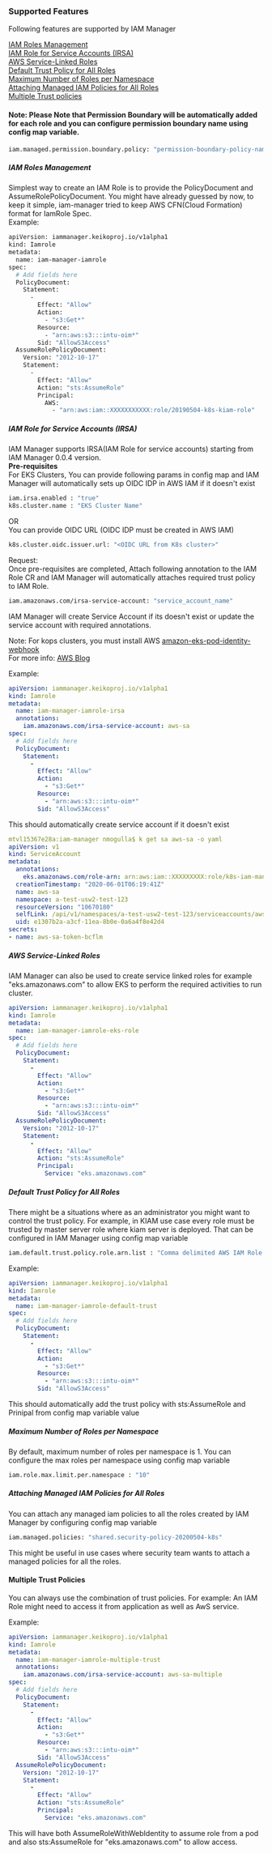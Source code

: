 ### Supported Features

Following features are supported by IAM Manager

[IAM Roles Management](#iam-roles-management)  
[IAM Role for Service Accounts (IRSA)](#iam-role-for-service-accounts-irsa)  
[AWS Service-Linked Roles](#aws-service-linked-roles)  
[Default Trust Policy for All Roles](#default-trust-policy-for-all-roles)  
[Maximum Number of Roles per Namespace](#maximum-number-of-roles-per-namespace)  
[Attaching Managed IAM Policies for All Roles](#attaching-managed-iam-policies-for-all-roles)  
[Multiple Trust policies](#multiple-trust-policies)

#### Note: Please Note that Permission Boundary will be automatically added for each role and you can configure permission boundary name using config map variable.
```bash
iam.managed.permission.boundary.policy: "permission-boundary-policy-name"
```  

##### IAM Roles Management
Simplest way to create an IAM Role is to provide the PolicyDocument and AssumeRolePolicyDocument. You might have already guessed by now, to keep it simple, iam-manager tried to keep AWS CFN(Cloud Formation) format for IamRole Spec.  
Example:
```bash
apiVersion: iammanager.keikoproj.io/v1alpha1
kind: Iamrole
metadata:
  name: iam-manager-iamrole
spec:
  # Add fields here
  PolicyDocument:
    Statement:
      -
        Effect: "Allow"
        Action:
          - "s3:Get*"
        Resource:
          - "arn:aws:s3:::intu-oim*"
        Sid: "AllowS3Access"
  AssumeRolePolicyDocument:
    Version: "2012-10-17"
    Statement:
      -
        Effect: "Allow"
        Action: "sts:AssumeRole"
        Principal:
          AWS:
            - "arn:aws:iam::XXXXXXXXXXX:role/20190504-k8s-kiam-role"
```

##### IAM Role for Service Accounts (IRSA)
IAM Manager supports IRSA(IAM Role for service accounts) starting from IAM Manager 0.0.4 version.  
<B>Pre-requisites</B>  
For EKS Clusters, You can provide following params in config map and IAM Manager will automatically sets up OIDC IDP in AWS IAM if it doesn't exist
```bash
iam.irsa.enabled : "true"  
k8s.cluster.name : "EKS Cluster Name"  
```
OR  
You can provide OIDC URL (OIDC IDP must be created in AWS IAM)
```bash 
k8s.cluster.oidc.issuer.url: "<OIDC URL from K8s cluster>"
```
Request:  
Once pre-requisites are completed, Attach following annotation to the IAM Role CR and IAM Manager will automatically attaches required trust policy to IAM Role.  
```bash
iam.amazonaws.com/irsa-service-account: "service_account_name"
```
IAM Manager will create Service Account if its doesn't exist or update the service account with required annotations.

Note: For kops clusters, you must install AWS [amazon-eks-pod-identity-webhook](https://github.com/aws/amazon-eks-pod-identity-webhook)  
For more info: [AWS Blog](https://aws.amazon.com/blogs/opensource/introducing-fine-grained-iam-roles-service-accounts/)

Example:
```yaml
apiVersion: iammanager.keikoproj.io/v1alpha1
kind: Iamrole
metadata:
  name: iam-manager-iamrole-irsa
  annotations:
    iam.amazonaws.com/irsa-service-account: aws-sa
spec:
  # Add fields here
  PolicyDocument:
    Statement:
      -
        Effect: "Allow"
        Action:
          - "s3:Get*"
        Resource:
          - "arn:aws:s3:::intu-oim*"
        Sid: "AllowS3Access"
```
This should automatically create service account if it doesn't exist
```yaml
mtvl15367e28a:iam-manager nmogulla$ k get sa aws-sa -o yaml
apiVersion: v1
kind: ServiceAccount
metadata:
  annotations:
    eks.amazonaws.com/role-arn: arn:aws:iam::XXXXXXXXX:role/k8s-iam-manager-iamrole-irsa
  creationTimestamp: "2020-06-01T06:19:41Z"
  name: aws-sa
  namespace: a-test-usw2-test-123
  resourceVersion: "10670180"
  selfLink: /api/v1/namespaces/a-test-usw2-test-123/serviceaccounts/aws-sa
  uid: e1307b2a-a3cf-11ea-8b0e-0a6a4f8e42d4
secrets:
- name: aws-sa-token-bcflm
```


##### AWS Service-Linked Roles
IAM Manager can also be used to create service linked roles for example "eks.amazonaws.com" to allow EKS to perform the required activities to run cluster.

```yaml
apiVersion: iammanager.keikoproj.io/v1alpha1
kind: Iamrole
metadata:
  name: iam-manager-iamrole-eks-role
spec:
  # Add fields here
  PolicyDocument:
    Statement:
      -
        Effect: "Allow"
        Action:
          - "s3:Get*"
        Resource:
          - "arn:aws:s3:::intu-oim*"
        Sid: "AllowS3Access"
  AssumeRolePolicyDocument:
    Version: "2012-10-17"
    Statement:
      -
        Effect: "Allow"
        Action: "sts:AssumeRole"
        Principal:
          Service: "eks.amazonaws.com"
```

##### Default Trust Policy for All Roles
There might be a situations where as an administrator you might want to control the trust policy. For example, in KIAM use case every role must be trusted by master server role where kiam server is deployed. That can be configured in IAM Manager using config map variable  
```bash
iam.default.trust.policy.role.arn.list : "Comma delimited AWS IAM Role ARNs"
```
Example:
```yaml
apiVersion: iammanager.keikoproj.io/v1alpha1
kind: Iamrole
metadata:
  name: iam-manager-iamrole-default-trust
spec:
  # Add fields here
  PolicyDocument:
    Statement:
      -
        Effect: "Allow"
        Action:
          - "s3:Get*"
        Resource:
          - "arn:aws:s3:::intu-oim*"
        Sid: "AllowS3Access"
```
This should automatically add the trust policy with sts:AssumeRole and Prinipal from config map variable value

##### Maximum Number of Roles per Namespace
By default, maximum number of roles per namespace is 1. You can configure the max roles per namespace using config map variable
```bash
iam.role.max.limit.per.namespace : "10"
```

##### Attaching Managed IAM Policies for All Roles
You can attach any managed iam policies to all the roles created by IAM Manager by configuring config map variable  
```bash
iam.managed.policies: "shared.security-policy-20200504-k8s"
```
This might be useful in use cases where security team wants to attach a managed policies for all the roles.  

#### Multiple Trust Policies
You can always use the combination of trust policies. For example: An IAM Role might need to access it from application as well as AwS service.

Example:
```yaml
apiVersion: iammanager.keikoproj.io/v1alpha1
kind: Iamrole
metadata:
  name: iam-manager-iamrole-multiple-trust
  annotations:
    iam.amazonaws.com/irsa-service-account: aws-sa-multiple
spec:
  # Add fields here
  PolicyDocument:
    Statement:
      -
        Effect: "Allow"
        Action:
          - "s3:Get*"
        Resource:
          - "arn:aws:s3:::intu-oim*"
        Sid: "AllowS3Access"
  AssumeRolePolicyDocument:
    Version: "2012-10-17"
    Statement:
      -
        Effect: "Allow"
        Action: "sts:AssumeRole"
        Principal:
          Service: "eks.amazonaws.com"
```
This will have both AssumeRoleWithWebIdentity to assume role from a pod and also sts:AssumeRole for "eks.amazonaws.com" to allow access.
